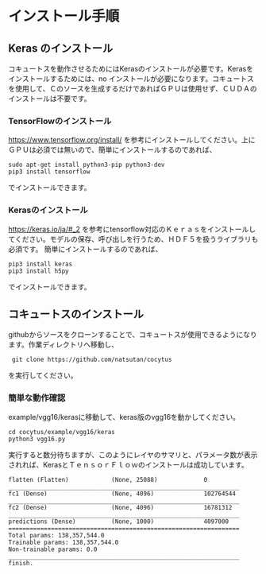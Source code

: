 # インストール手順


## Keras のインストール
コキュートスを動作させるためにはKerasのインストールが必要です。Kerasをインストールするためには、no
インストールが必要になります。コキュートスを使用して、Ｃのソースを生成するだけであればＧＰＵは使用せず、ＣＵＤＡのインストールは不要です。

### TensorFlowのインストール
https://www.tensorflow.org/install/
を参考にインストールしてください。上にＧＰＵは必須では無いので、簡単にインストールするのであれば、
```
sudo apt-get install python3-pip python3-dev
pip3 install tensorflow
```
でインストールできます。

### Kerasのインストール

https://keras.io/ja/#_2
を参考にtensorflow対応のＫｅｒａｓをインストールしてください。モデルの保存、呼び出しを行うため、ＨＤＦ５を扱うライブラリも必須です。
簡単にインストールするのであれば、
```
pip3 install keras
pip3 install h5py
```
でインストールできます。

## コキュートスのインストール
githubからソースをクローンすることで、コキュートスが使用できるようになります。作業ディレクトリへ移動し、
```
 git clone https://github.com/natsutan/cocytus
```
を実行してください。

### 簡単な動作確認
example/vgg16/kerasに移動して、keras版のvgg16を動かしてください。
```
cd cocytus/example/vgg16/keras
python3 vgg16.py
```
実行すると数分待ちますが、このようにレイヤのサマリと、パラメータ数が表示されれば、KerasとＴｅｎｓｏｒＦｌｏｗのインストールは成功しています。
```
flatten (Flatten)            (None, 25088)             0
_________________________________________________________________
fc1 (Dense)                  (None, 4096)              102764544
_________________________________________________________________
fc2 (Dense)                  (None, 4096)              16781312
_________________________________________________________________
predictions (Dense)          (None, 1000)              4097000
=================================================================
Total params: 138,357,544.0
Trainable params: 138,357,544.0
Non-trainable params: 0.0
_________________________________________________________________
finish.
```
